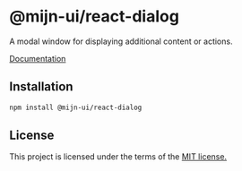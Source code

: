 # @mijn-ui/react-dialog

A modal window for displaying additional content or actions.

[Documentation](https://mijn-ui.vercel.app/react/docs/components/dialog)

## Installation

```sh
npm install @mijn-ui/react-dialog
```

## License

This project is licensed under the terms of the [MIT license.](https://github.com/mijn-ui/mijn-ui-react/blob/main/LICENSE)
